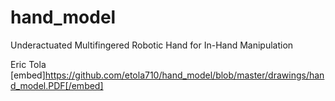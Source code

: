 # hand_model
Underactuated Multifingered Robotic Hand for In-Hand Manipulation

Eric Tola
[embed]https://github.com/etola710/hand_model/blob/master/drawings/hand_model.PDF[/embed]
